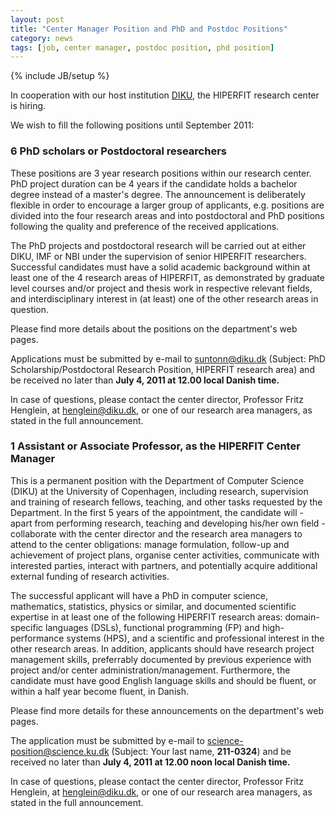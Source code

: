 ```yaml
---
layout: post
title: "Center Manager Position and PhD and Postdoc Positions"
category: news
tags: [job, center manager, postdoc position, phd position]
---
```

{% include JB/setup %}

In cooperation with our host institution [DIKU](http://www.diku.dk),
the HIPERFIT research center is hiring.

We wish to fill the following positions until September
2011:

### 6 PhD scholars or Postdoctoral researchers

These positions are 3 year research positions within our research
center. PhD project duration can be 4 years if the candidate holds a
bachelor degree instead of a master's degree. The announcement is
deliberately flexible in order to encourage a larger group of
applicants, e.g. positions are divided into the four research areas
and into postdoctoral and PhD positions following the quality and
preference of the received applications.

The PhD projects and postdoctoral research will be carried out at
either DIKU, IMF or NBI under the supervision of senior HIPERFIT
researchers. Successful candidates must have a solid academic
background within at least one of the 4 research areas of HIPERFIT, as
demonstrated by graduate level courses and/or project and thesis work
in respective relevant fields, and interdisciplinary interest in (at
least) one of the other research areas in question.

Please find more details about the positions on the department's web
pages.

Applications must be submitted by e-mail to <suntonn@diku.dk> (Subject:
PhD Scholarship/Postdoctoral Research Position, HIPERFIT research
area) and be received no later than **July 4, 2011 at 12.00 local
Danish time.**

In case of questions, please contact the center director, Professor
Fritz Henglein, at <henglein@diku.dk>, or one of our research area
managers, as stated in the full announcement.

### 1 Assistant or Associate Professor, as the HIPERFIT Center Manager

This is a permanent position with the Department of Computer Science
(DIKU) at the University of Copenhagen, including research,
supervision and training of research fellows, teaching, and other
tasks requested by the Department. In the first 5 years of the
appointment, the candidate will - apart from performing research,
teaching and developing his/her own field - collaborate with the
center director and the research area managers to attend to the center
obligations: manage formulation, follow-up and achievement of project
plans, organise center activities, communicate with interested
parties, interact with partners, and potentially acquire additional
external funding of research
activities. 

The successful applicant will have a PhD in computer science,
mathematics, statistics, physics or similar, and documented scientific
expertise in at least one of the following HIPERFIT research areas:
domain-specific languages (DSLs), functional programming (FP) and
high-performance systems (HPS), and a scientific and professional
interest in the other research areas. In addition, applicants should
have research project management skills, preferrably documented by
previous experience with project and/or center
administration/management. Furthermore, the candidate must have good
English language skills and should be fluent, or within a half year
become fluent, in Danish.

Please find more details for these announcements on the department's
web pages.

The application must be submitted by e-mail to
<science-position@science.ku.dk> (Subject: Your last name,
**211-0324**) and be received no later than **July 4, 2011
at 12.00 noon local Danish time.**

In case of questions, please contact the center director, Professor
Fritz Henglein, at <henglein@diku.dk>, or one of our research area
managers, as stated in the full announcement.
